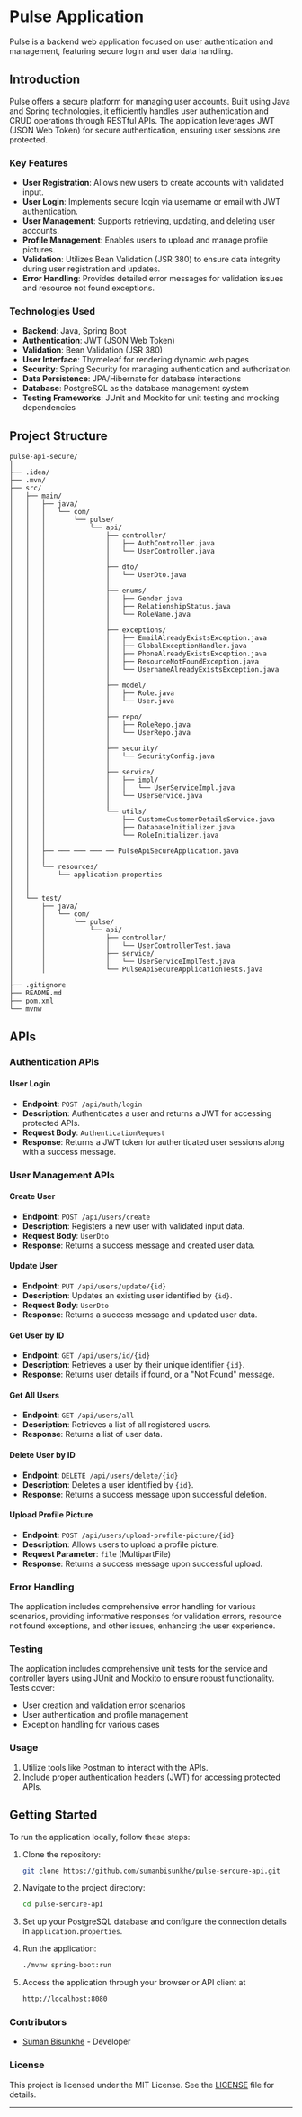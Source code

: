 


# Pulse Application

Pulse is a backend web application focused on user authentication and management, featuring secure login and user data handling.

## Introduction

Pulse offers a secure platform for managing user accounts. Built using Java and Spring technologies, it efficiently handles user authentication and CRUD operations through RESTful APIs. The application leverages JWT (JSON Web Token) for secure authentication, ensuring user sessions are protected.

### Key Features

- **User Registration**: Allows new users to create accounts with validated input.
- **User Login**: Implements secure login via username or email with JWT authentication.
- **User Management**: Supports retrieving, updating, and deleting user accounts.
- **Profile Management**: Enables users to upload and manage profile pictures.
- **Validation**: Utilizes Bean Validation (JSR 380) to ensure data integrity during user registration and updates.
- **Error Handling**: Provides detailed error messages for validation issues and resource not found exceptions.

### Technologies Used

- **Backend**: Java, Spring Boot
- **Authentication**: JWT (JSON Web Token)
- **Validation**: Bean Validation (JSR 380)
- **User Interface**: Thymeleaf for rendering dynamic web pages
- **Security**: Spring Security for managing authentication and authorization
- **Data Persistence**: JPA/Hibernate for database interactions
- **Database**: PostgreSQL as the database management system
- **Testing Frameworks**: JUnit and Mockito for unit testing and mocking dependencies


## Project Structure
```
pulse-api-secure/
│
├── .idea/
├── .mvn/
├── src/
│   ├── main/
│   │   ├── java/
│   │   │   └── com/
│   │   │       └── pulse/
│   │   │           └── api/
│   │   │               ├── controller/
│   │   │               │   ├── AuthController.java
│   │   │               │   └── UserController.java
│   │   │               │
│   │   │               ├── dto/
│   │   │               │   └── UserDto.java
│   │   │               │
│   │   │               ├── enums/
│   │   │               │   ├── Gender.java
│   │   │               │   ├── RelationshipStatus.java
│   │   │               │   └── RoleName.java
│   │   │               │
│   │   │               ├── exceptions/
│   │   │               │   ├── EmailAlreadyExistsException.java
│   │   │               │   ├── GlobalExceptionHandler.java
│   │   │               │   ├── PhoneAlreadyExistsException.java
│   │   │               │   ├── ResourceNotFoundException.java
│   │   │               │   └── UsernameAlreadyExistsException.java
│   │   │               │
│   │   │               ├── model/
│   │   │               │   ├── Role.java
│   │   │               │   └── User.java
│   │   │               │
│   │   │               ├── repo/
│   │   │               │   ├── RoleRepo.java
│   │   │               │   └── UserRepo.java
│   │   │               │
│   │   │               ├── security/
│   │   │               │   └── SecurityConfig.java
│   │   │               │
│   │   │               ├── service/
│   │   │               │   ├── impl/
│   │   │               │   │   └── UserServiceImpl.java
│   │   │               │   └── UserService.java
│   │   │               │
│   │   │               └── utils/
│   │   │                   ├── CustomeCustomerDetailsService.java
│   │   │                   ├── DatabaseInitializer.java
│   │   │                   └── RoleInitializer.java
│   │   │
│   │   ├── ─── ─── ─── ── PulseApiSecureApplication.java
│   │   │
│   │   └── resources/
│   │       └── application.properties
│   │       
│   │
│   └── test/
│       ├── java/
│       │   └── com/
│       │       └── pulse/
│       │           └── api/
│       │               ├── controller/
│       │               │   └── UserControllerTest.java
│       │               ├── service/
│       │               │   └── UserServiceImplTest.java
│       │               └── PulseApiSecureApplicationTests.java
│
├── .gitignore
├── README.md
├── pom.xml
└── mvnw
```

## APIs

### Authentication APIs

#### User Login

- **Endpoint**: `POST /api/auth/login`
- **Description**: Authenticates a user and returns a JWT for accessing protected APIs.
- **Request Body**: `AuthenticationRequest`
- **Response**: Returns a JWT token for authenticated user sessions along with a success message.

### User Management APIs

#### Create User

- **Endpoint**: `POST /api/users/create`
- **Description**: Registers a new user with validated input data.
- **Request Body**: `UserDto`
- **Response**: Returns a success message and created user data.

#### Update User

- **Endpoint**: `PUT /api/users/update/{id}`
- **Description**: Updates an existing user identified by `{id}`.
- **Request Body**: `UserDto`
- **Response**: Returns a success message and updated user data.

#### Get User by ID

- **Endpoint**: `GET /api/users/id/{id}`
- **Description**: Retrieves a user by their unique identifier `{id}`.
- **Response**: Returns user details if found, or a "Not Found" message.

#### Get All Users

- **Endpoint**: `GET /api/users/all`
- **Description**: Retrieves a list of all registered users.
- **Response**: Returns a list of user data.

#### Delete User by ID

- **Endpoint**: `DELETE /api/users/delete/{id}`
- **Description**: Deletes a user identified by `{id}`.
- **Response**: Returns a success message upon successful deletion.

#### Upload Profile Picture

- **Endpoint**: `POST /api/users/upload-profile-picture/{id}`
- **Description**: Allows users to upload a profile picture.
- **Request Parameter**: `file` (MultipartFile)
- **Response**: Returns a success message upon successful upload.

### Error Handling

The application includes comprehensive error handling for various scenarios, providing informative responses for validation errors, resource not found exceptions, and other issues, enhancing the user experience.

### Testing

The application includes comprehensive unit tests for the service and controller layers using JUnit and Mockito to ensure robust functionality. Tests cover:

- User creation and validation error scenarios
- User authentication and profile management
- Exception handling for various cases

### Usage

1. Utilize tools like Postman to interact with the APIs.
2. Include proper authentication headers (JWT) for accessing protected APIs.

## Getting Started

To run the application locally, follow these steps:

1. Clone the repository:
   ```bash
   git clone https://github.com/sumanbisunkhe/pulse-sercure-api.git
   ```

2. Navigate to the project directory:
   ```bash
   cd pulse-sercure-api
   ```

3. Set up your PostgreSQL database and configure the connection details in `application.properties`.

4. Run the application:
   ```bash
   ./mvnw spring-boot:run
   ```

5. Access the application through your browser or API client at
   ```bash
   http://localhost:8080
   ```

### Contributors

- [Suman Bisunkhe](https://github.com/sumanbisunkhe) - Developer

### License

This project is licensed under the MIT License. See the [LICENSE](LICENSE) file for details.

---







    



